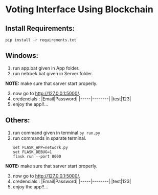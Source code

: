 # Voting Interface Using Blockchain

## Install Requirements:
`pip install -r requirements.txt`

## Windows:
1) run app.bat given in App folder.
2) run netroek.bat given in Server folder.

**NOTE:** make sure that sarver start properly.

3) now go to http://127.0.0.1:5000/.
4) credencials :
    |Email|Password|
    |-----|--------|
    |test|123|
5) enjoy the app!!...

## Others:
1) run command given in terminal
`py run.py `
2) run commands in sparate terminal.
     ```
    set FLASK_APP=network.py
    set FLASK_DEBUG=1
    flask run --port 8000
     ```

**NOTE:** make sure that sarver start properly.

3) now go to http://127.0.0.1:5000/.
4) credencials :
    |Email|Password|
    |-----|--------|
    |test|123|
5) enjoy the app!!...
